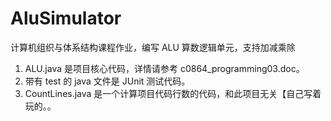 # AluSimulator
计算机组织与体系结构课程作业，编写 ALU 算数逻辑单元，支持加减乘除

1. ALU.java 是项目核心代码，详情请参考 c0864_programming03.doc。
2. 带有 test 的 java 文件是 JUnit 测试代码。
3. CountLines.java 是一个计算项目代码行数的代码，和此项目无关【自己写着玩的。。
